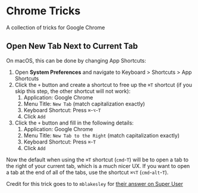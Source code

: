 # Chrome Tricks

A collection of tricks for Google Chrome

## Open New Tab Next to Current Tab

On macOS, this can be done by changing App Shortcuts:

1. Open **System Preferences** and navigate to Keyboard > Shortcuts > App Shortcuts
2. Click the `+` button and create a shortcut to free up the `⌘T` shortcut (if you skip this step, the other shortcut will not work):
   1. Application: Google Chrome
   2. Menu Title: `New Tab` (match capitalization exactly)
   3. Keyboard Shortcut: Press <kdb>`⌘`</kbd>-<kdb>`⌥`</kbd>-<kdb>`T`</kbd>
   4. Click `Add`
3. Click the `+` button and fill in the following details:
   1. Application: Google Chrome
   2. Menu Title: `New Tab to the Right` (match capitalization exactly)
   3. Keyboard Shortcut: Press <kdb>`⌘`</kbd>-<kdb>`T`</kbd>
   4. Click `Add`

Now the default when using the `⌘T` shortcut (<kdb>`cmd`</kdb>-<kdb>`T`</kdb>) will be to open a tab to the right of your current tab, which is a much nicer UX. If you want to open a tab at the end of all of the tabs, use the shortcut `⌘⌥T` (<kdb>`cmd`</kdb>-<kdb>`alt`</kdb>-<kdb>`T`</kdb>).

Credit for this trick goes to to `mblakesley` for [their answer on Super User](https://superuser.com/a/1704081/157255)
